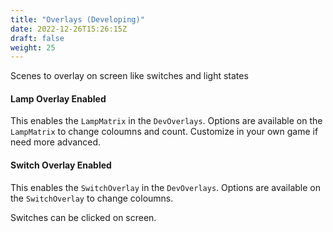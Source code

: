 ```yaml
---
title: "Overlays (Developing)"
date: 2022-12-26T15:26:15Z
draft: false
weight: 25
---
```


Scenes to overlay on screen like switches and light states

#### Lamp Overlay Enabled

This enables the `LampMatrix` in the `DevOverlays`. Options are available on the `LampMatrix` to change coloumns and count. Customize in your own game if need more advanced.

#### Switch Overlay Enabled

This enables the `SwitchOverlay` in the `DevOverlays`. Options are available on the `SwitchOverlay` to change coloumns.

Switches can be clicked on screen.